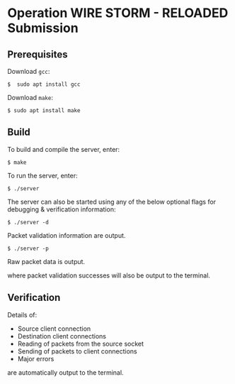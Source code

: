 # Operation WIRE STORM - RELOADED Submission

## Prerequisites
Download `gcc`:
```
$  sudo apt install gcc
```
Download `make`:
```
$ sudo apt install make
```

## Build
To build and compile the server, enter:
```
$ make
```

To run the server, enter:
```
$ ./server
```
The server can also be started using any of the below optional flags for debugging & verification information:
```
$ ./server -d
```
Packet validation information are output.
```
$ ./server -p
```
Raw packet data is output.

where packet validation successes will also be output to the terminal.

## Verification
Details of:
- Source client connection
- Destination client connections
- Reading of packets from the source socket
- Sending of packets to client connections
- Major errors

are automatically output to the terminal.
